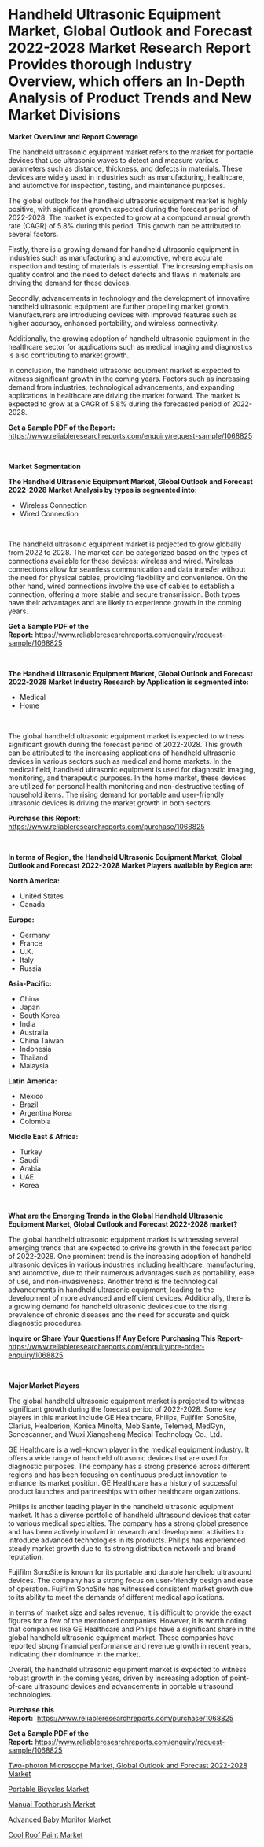 <p><h1>Handheld Ultrasonic Equipment Market, Global Outlook and Forecast 2022-2028 Market Research Report Provides thorough Industry Overview, which offers an In-Depth Analysis of Product Trends and New Market Divisions</h1></p><p><strong>Market Overview and Report Coverage</strong></p>
<p><p>The handheld ultrasonic equipment market refers to the market for portable devices that use ultrasonic waves to detect and measure various parameters such as distance, thickness, and defects in materials. These devices are widely used in industries such as manufacturing, healthcare, and automotive for inspection, testing, and maintenance purposes.</p><p>The global outlook for the handheld ultrasonic equipment market is highly positive, with significant growth expected during the forecast period of 2022-2028. The market is expected to grow at a compound annual growth rate (CAGR) of 5.8% during this period. This growth can be attributed to several factors.</p><p>Firstly, there is a growing demand for handheld ultrasonic equipment in industries such as manufacturing and automotive, where accurate inspection and testing of materials is essential. The increasing emphasis on quality control and the need to detect defects and flaws in materials are driving the demand for these devices.</p><p>Secondly, advancements in technology and the development of innovative handheld ultrasonic equipment are further propelling market growth. Manufacturers are introducing devices with improved features such as higher accuracy, enhanced portability, and wireless connectivity.</p><p>Additionally, the growing adoption of handheld ultrasonic equipment in the healthcare sector for applications such as medical imaging and diagnostics is also contributing to market growth.</p><p>In conclusion, the handheld ultrasonic equipment market is expected to witness significant growth in the coming years. Factors such as increasing demand from industries, technological advancements, and expanding applications in healthcare are driving the market forward. The market is expected to grow at a CAGR of 5.8% during the forecasted period of 2022-2028.</p></p>
<p><strong>Get a Sample PDF of the Report:</strong> <a href="https://www.reliableresearchreports.com/enquiry/request-sample/1068825">https://www.reliableresearchreports.com/enquiry/request-sample/1068825</a></p>
<p>&nbsp;</p>
<p><strong>Market Segmentation</strong></p>
<p><strong>The Handheld Ultrasonic Equipment Market, Global Outlook and Forecast 2022-2028 Market Analysis by types is segmented into:</strong></p>
<p><ul><li>Wireless Connection</li><li>Wired Connection</li></ul></p>
<p>&nbsp;</p>
<p><p>The handheld ultrasonic equipment market is projected to grow globally from 2022 to 2028. The market can be categorized based on the types of connections available for these devices: wireless and wired. Wireless connections allow for seamless communication and data transfer without the need for physical cables, providing flexibility and convenience. On the other hand, wired connections involve the use of cables to establish a connection, offering a more stable and secure transmission. Both types have their advantages and are likely to experience growth in the coming years.</p></p>
<p><strong>Get a Sample PDF of the Report:</strong>&nbsp;<a href="https://www.reliableresearchreports.com/enquiry/request-sample/1068825">https://www.reliableresearchreports.com/enquiry/request-sample/1068825</a></p>
<p>&nbsp;</p>
<p><strong>The Handheld Ultrasonic Equipment Market, Global Outlook and Forecast 2022-2028 Market Industry Research by Application is segmented into:</strong></p>
<p><ul><li>Medical</li><li>Home</li></ul></p>
<p>&nbsp;</p>
<p><p>The global handheld ultrasonic equipment market is expected to witness significant growth during the forecast period of 2022-2028. This growth can be attributed to the increasing applications of handheld ultrasonic devices in various sectors such as medical and home markets. In the medical field, handheld ultrasonic equipment is used for diagnostic imaging, monitoring, and therapeutic purposes. In the home market, these devices are utilized for personal health monitoring and non-destructive testing of household items. The rising demand for portable and user-friendly ultrasonic devices is driving the market growth in both sectors.</p></p>
<p><strong>Purchase this Report:</strong>&nbsp; <a href="https://www.reliableresearchreports.com/purchase/1068825">https://www.reliableresearchreports.com/purchase/1068825</a></p>
<p>&nbsp;</p>
<p><strong>In terms of Region, the Handheld Ultrasonic Equipment Market, Global Outlook and Forecast 2022-2028 Market Players available by Region are:</strong></p>
<p>
    <p> <strong> North America: </strong>
        <ul>
            <li>United States</li>
            <li>Canada</li>
        </ul>
        </p> 
    <p> <strong> Europe: </strong>
        <ul>
            <li>Germany</li>
            <li>France</li>
            <li>U.K.</li>
            <li>Italy</li>
            <li>Russia</li>
        </ul>
        </p> 
    <p> <strong> Asia-Pacific: </strong>
        <ul>
            <li>China</li>
            <li>Japan</li>
            <li>South Korea</li>
            <li>India</li>
            <li>Australia</li>
            <li>China Taiwan</li>
            <li>Indonesia</li>
            <li>Thailand</li>
            <li>Malaysia</li>
        </ul>
        </p> 
    <p> <strong> Latin America: </strong>
        <ul>
            <li>Mexico</li>
            <li>Brazil</li>
            <li>Argentina Korea</li>
            <li>Colombia</li>
        </ul>
        </p> 
    <p> <strong> Middle East & Africa: </strong>
        <ul>
            <li>Turkey</li>
            <li>Saudi</li>
            <li>Arabia</li>
            <li>UAE</li>
            <li>Korea</li>
        </ul>
    </p>
    </p>
<p>&nbsp;</p>
<p><strong>What are the Emerging Trends in the Global Handheld Ultrasonic Equipment Market, Global Outlook and Forecast 2022-2028 market?</strong></p>
<p><p>The global handheld ultrasonic equipment market is witnessing several emerging trends that are expected to drive its growth in the forecast period of 2022-2028. One prominent trend is the increasing adoption of handheld ultrasonic devices in various industries including healthcare, manufacturing, and automotive, due to their numerous advantages such as portability, ease of use, and non-invasiveness. Another trend is the technological advancements in handheld ultrasonic equipment, leading to the development of more advanced and efficient devices. Additionally, there is a growing demand for handheld ultrasonic devices due to the rising prevalence of chronic diseases and the need for accurate and quick diagnostic procedures.</p></p>
<p><strong>Inquire or Share Your Questions If Any Before Purchasing This Report</strong>- <a href="https://www.reliableresearchreports.com/enquiry/pre-order-enquiry/1068825">https://www.reliableresearchreports.com/enquiry/pre-order-enquiry/1068825</a></p>
<p>&nbsp;</p>
<p><strong>Major Market Players</strong></p>
<p><p>The global handheld ultrasonic equipment market is projected to witness significant growth during the forecast period of 2022-2028. Some key players in this market include GE Healthcare, Philips, Fujifilm SonoSite, Clarius, Healcerion, Konica Minolta, MobiSante, Telemed, MedGyn, Sonoscanner, and Wuxi Xiangsheng Medical Technology Co., Ltd.</p><p>GE Healthcare is a well-known player in the medical equipment industry. It offers a wide range of handheld ultrasonic devices that are used for diagnostic purposes. The company has a strong presence across different regions and has been focusing on continuous product innovation to enhance its market position. GE Healthcare has a history of successful product launches and partnerships with other healthcare organizations.</p><p>Philips is another leading player in the handheld ultrasonic equipment market. It has a diverse portfolio of handheld ultrasound devices that cater to various medical specialties. The company has a strong global presence and has been actively involved in research and development activities to introduce advanced technologies in its products. Philips has experienced steady market growth due to its strong distribution network and brand reputation.</p><p>Fujifilm SonoSite is known for its portable and durable handheld ultrasound devices. The company has a strong focus on user-friendly design and ease of operation. Fujifilm SonoSite has witnessed consistent market growth due to its ability to meet the demands of different medical applications.</p><p>In terms of market size and sales revenue, it is difficult to provide the exact figures for a few of the mentioned companies. However, it is worth noting that companies like GE Healthcare and Philips have a significant share in the global handheld ultrasonic equipment market. These companies have reported strong financial performance and revenue growth in recent years, indicating their dominance in the market.</p><p>Overall, the handheld ultrasonic equipment market is expected to witness robust growth in the coming years, driven by increasing adoption of point-of-care ultrasound devices and advancements in portable ultrasound technologies.</p></p>
<p><strong>Purchase this Report:</strong>&nbsp;&nbsp;<a href="https://www.reliableresearchreports.com/purchase/1068825">https://www.reliableresearchreports.com/purchase/1068825</a></p>
<p></p>
<p><strong>Get a Sample PDF of the Report:</strong>&nbsp;<a href="https://www.reliableresearchreports.com/enquiry/request-sample/1068825">https://www.reliableresearchreports.com/enquiry/request-sample/1068825</a></p>
<p><p><a href="https://github.com/BryceTownsendr/Market-Research-Report-List-1/blob/main/two-photon-microscope-market-global-outlook-and-forecast-2022-2028-market.md">Two-photon Microscope Market, Global Outlook and Forecast 2022-2028 Market</a></p><p><a href="https://www.linkedin.com/pulse/portable-bicycles-market-size-share-global-analysis-report-fo3ic/">Portable Bicycles Market</a></p><p><a href="https://www.linkedin.com/pulse/manual-toothbrush-market-challenges-opportunities-growth-e4chc/">Manual Toothbrush Market</a></p><p><a href="https://www.reportprime.com/advanced-baby-monitor-r3434">Advanced Baby Monitor Market</a></p><p><a href="https://medium.com/@vincentalvarez1980/cool-roof-paint-market-size-growth-forecast-2023-2030-5bc29521fbda">Cool Roof Paint Market</a></p></p>
